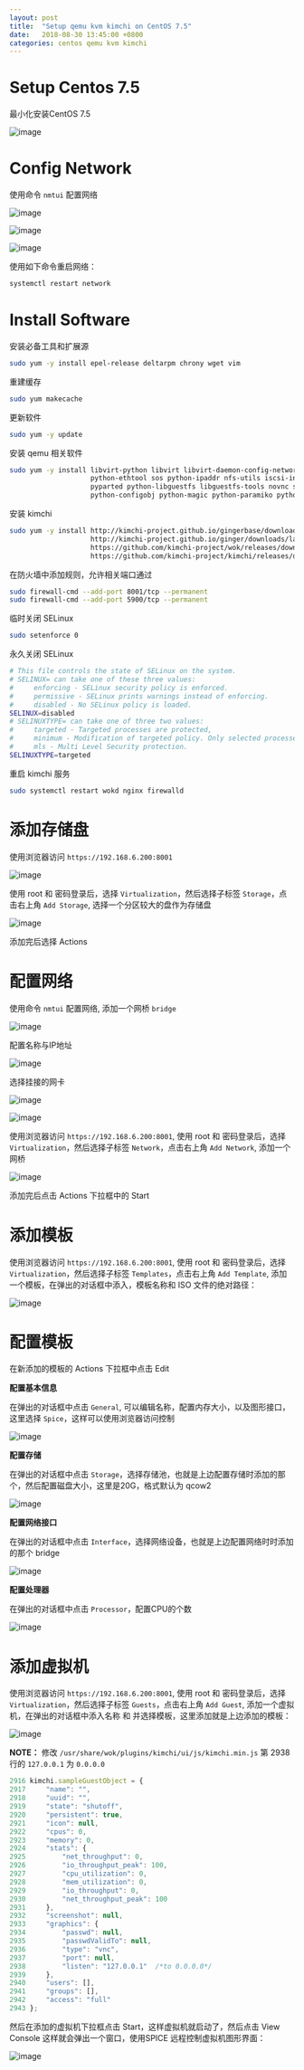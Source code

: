```yaml
---
layout: post
title:  "Setup qemu kvm kimchi on CentOS 7.5"
date:   2018-08-30 13:45:00 +0800
categories: centos qemu kvm kimchi
---
```


# Setup Centos 7.5

最小化安装CentOS 7.5

![image](/assets/images/2018-08-30/001.PNG)

# Config Network

使用命令 `nmtui` 配置网络

![image](/assets/images/2018-08-30/002.PNG)

![image](/assets/images/2018-08-30/003.PNG)

![image](/assets/images/2018-08-30/004.PNG)

使用如下命令重启网络：

```bash
systemctl restart network
```

# Install Software

安装必备工具和扩展源

```bash
sudo yum -y install epel-release deltarpm chrony wget vim
```

重建缓存

```bash
sudo yum makecache
```

更新软件

```bash
sudo yum -y update
```

安装 qemu 相关软件

```bash
sudo yum -y install libvirt-python libvirt libvirt-daemon-config-network qemu-kvm \
                    python-ethtool sos python-ipaddr nfs-utils iscsi-initiator-utils \
                    pyparted python-libguestfs libguestfs-tools novnc spice-html5 \
                    python-configobj python-magic python-paramiko python-pillow virt-top
```

安装 kimchi

```bash
sudo yum -y install http://kimchi-project.github.io/gingerbase/downloads/latest/ginger-base.el7.centos.noarch.rpm \
                    http://kimchi-project.github.io/ginger/downloads/latest/ginger.el7.centos.noarch.rpm \
                    https://github.com/kimchi-project/wok/releases/download/2.5.0/wok-2.5.0-0.el7.centos.noarch.rpm \
                    https://github.com/kimchi-project/kimchi/releases/download/2.5.0/kimchi-2.5.0-0.el7.centos.noarch.rpm
```

在防火墙中添加规则，允许相关端口通过

```bash
sudo firewall-cmd --add-port 8001/tcp --permanent
sudo firewall-cmd --add-port 5900/tcp --permanent
```

临时关闭 SELinux

```bash
sudo setenforce 0
```

永久关闭 SELinux

```bash
# This file controls the state of SELinux on the system.
# SELINUX= can take one of these three values:
#     enforcing - SELinux security policy is enforced.
#     permissive - SELinux prints warnings instead of enforcing.
#     disabled - No SELinux policy is loaded.
SELINUX=disabled
# SELINUXTYPE= can take one of three two values:
#     targeted - Targeted processes are protected,
#     minimum - Modification of targeted policy. Only selected processes are protected.
#     mls - Multi Level Security protection.
SELINUXTYPE=targeted
```

重启 kimchi 服务

```bash
sudo systemctl restart wokd nginx firewalld
```

# 添加存储盘

使用浏览器访问 `https://192.168.6.200:8001`

![image](/assets/images/2018-08-30/005.PNG)

使用 root 和 密码登录后，选择 `Virtualization`，然后选择子标签 `Storage`，点击右上角 `Add Storage`, 选择一个分区较大的盘作为存储盘

![image](/assets/images/2018-08-30/006.PNG)

添加完后选择 Actions

# 配置网络

使用命令 `nmtui` 配置网络, 添加一个网桥 `bridge`

![image](/assets/images/2018-08-30/007.PNG)

配置名称与IP地址

![image](/assets/images/2018-08-30/008.PNG)

选择挂接的网卡

![image](/assets/images/2018-08-30/009.PNG)

![image](/assets/images/2018-08-30/010.PNG)

使用浏览器访问 `https://192.168.6.200:8001`, 使用 root 和 密码登录后，选择 `Virtualization`，然后选择子标签 `Network`，点击右上角 `Add Network`, 添加一个网桥

![image](/assets/images/2018-08-30/011.PNG)

添加完后点击 Actions 下拉框中的 Start

# 添加模板

使用浏览器访问 `https://192.168.6.200:8001`, 使用 root 和 密码登录后，选择 `Virtualization`，然后选择子标签 `Templates`，点击右上角 `Add Template`, 添加一个模板，在弹出的对话框中添入，模板名称和 ISO 文件的绝对路径：

![image](/assets/images/2018-08-30/012.PNG)

# 配置模板

在新添加的模板的 Actions 下拉框中点击 Edit

**配置基本信息**

在弹出的对话框中点击 `General`, 可以编辑名称，配置内存大小，以及图形接口，这里选择 `Spice`，这样可以使用浏览器访问控制

![image](/assets/images/2018-08-30/013.PNG)

**配置存储**

在弹出的对话框中点击 `Storage`，选择存储池，也就是上边配置存储时添加的那个，然后配置磁盘大小，这里是20G，格式默认为 qcow2

![image](/assets/images/2018-08-30/014.PNG)

**配置网络接口**

在弹出的对话框中点击 `Interface`，选择网络设备，也就是上边配置网络时时添加的那个 bridge

![image](/assets/images/2018-08-30/015.PNG)

**配置处理器**

在弹出的对话框中点击 `Processor`，配置CPU的个数

![image](/assets/images/2018-08-30/016.PNG)

# 添加虚拟机

使用浏览器访问 `https://192.168.6.200:8001`, 使用 root 和 密码登录后，选择 `Virtualization`，然后选择子标签 `Guests`，点击右上角 `Add Guest`, 添加一个虚拟机，在弹出的对话框中添入名称 和 并选择模板，这里添加就是上边添加的模板：

![image](/assets/images/2018-08-30/017.PNG)

**NOTE：** 修改 `/usr/share/wok/plugins/kimchi/ui/js/kimchi.min.js` 第 2938 行的 `127.0.0.1` 为 `0.0.0.0`

```javascript
2916 kimchi.sampleGuestObject = {
2917     "name": "",
2918     "uuid": "",
2919     "state": "shutoff",
2920     "persistent": true,
2921     "icon": null,
2922     "cpus": 0,
2923     "memory": 0,
2924     "stats": {
2925         "net_throughput": 0,
2926         "io_throughput_peak": 100,
2927         "cpu_utilization": 0,
2928         "mem_utilization": 0,
2929         "io_throughput": 0,
2930         "net_throughput_peak": 100
2931     },
2932     "screenshot": null,
2933     "graphics": {
2934         "passwd": null,
2935         "passwdValidTo": null,
2936         "type": "vnc",
2937         "port": null,
2938         "listen": "127.0.0.1"  /*to 0.0.0.0*/
2939     },
2940     "users": [],
2941     "groups": [],
2942     "access": "full"
2943 };
```

然后在添加的虚拟机下拉框点击 Start，这样虚拟机就启动了，然后点击 View Console 这样就会弹出一个窗口，使用SPICE 远程控制虚拟机图形界面：

![image](/assets/images/2018-08-30/018.PNG)
